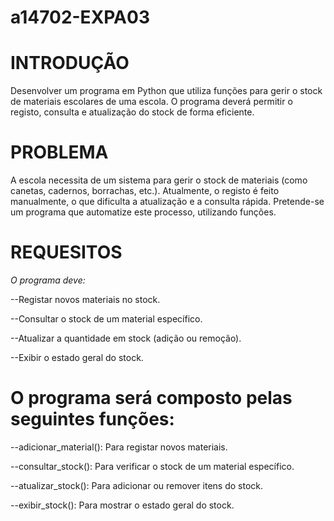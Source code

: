 # a14702-EXPA03



# **INTRODUÇÃO**


Desenvolver um programa em Python que utiliza funções para gerir o stock de materiais escolares de uma escola. O programa deverá permitir o registo, consulta e atualização do stock de forma eficiente.


# **PROBLEMA**


A escola necessita de um sistema para gerir o stock de materiais (como canetas, cadernos, borrachas, etc.). Atualmente, o registo é feito manualmente, o que dificulta a atualização e a consulta rápida. Pretende-se um programa que automatize este processo, utilizando funções.


# **REQUESITOS**


*O programa deve:*

--Registar novos materiais no stock.

--Consultar o stock de um material específico.

--Atualizar a quantidade em stock (adição ou remoção).

--Exibir o estado geral do stock.

# **O programa será composto pelas seguintes funções:**

--adicionar_material(): Para registar novos materiais.

--consultar_stock(): Para verificar o stock de um material específico.

--atualizar_stock(): Para adicionar ou remover itens do stock.

--exibir_stock(): Para mostrar o estado geral do stock.
